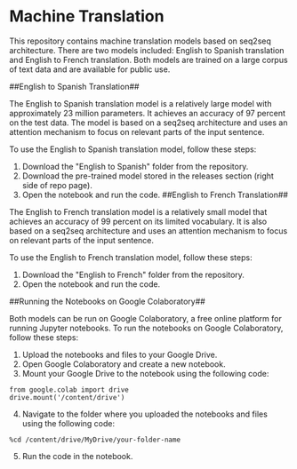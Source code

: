 # Machine Translation
This repository contains machine translation models based on seq2seq architecture. There are two models included: English to Spanish translation and English to French translation. Both models are trained on a large corpus of text data and are available for public use.

##English to Spanish Translation##

The English to Spanish translation model is a relatively large model with approximately 23 million parameters. It achieves an accuracy of 97 percent on the test data. The model is based on a seq2seq architecture and uses an attention mechanism to focus on relevant parts of the input sentence.

To use the English to Spanish translation model, follow these steps:

1. Download the "English to Spanish" folder from the repository.
2. Download the pre-trained model stored in the releases section (right side of repo page).
3. Open the notebook and run the code.
##English to French Translation##

The English to French translation model is a relatively small model that achieves an accuracy of 99 percent on its limited vocabulary. It is also based on a seq2seq architecture and uses an attention mechanism to focus on relevant parts of the input sentence.

To use the English to French translation model, follow these steps:

1. Download the "English to French" folder from the repository.
2. Open the notebook and run the code.

##Running the Notebooks on Google Colaboratory##

Both models can be run on Google Colaboratory, a free online platform for running Jupyter notebooks. To run the notebooks on Google Colaboratory, follow these steps:

1. Upload the notebooks and files to your Google Drive.
2. Open Google Colaboratory and create a new notebook.
3. Mount your Google Drive to the notebook using the following code:
```
from google.colab import drive
drive.mount('/content/drive')
```
4. Navigate to the folder where you uploaded the notebooks and files using the following code:
```
%cd /content/drive/MyDrive/your-folder-name
```
5. Run the code in the notebook.
